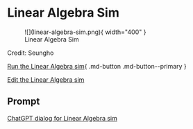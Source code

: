 # Linear Algebra Sim

<figure markdown>
   ![](linear-algebra-sim.png){ width="400" }
   <figcaption>Linear Algebra Sim</figcaption>
</figure>

Credit: Seungho

[Run the Linear Algebra sim](./linear-algebra-sim.html){ .md-button .md-button--primary }

[Edit the Linear Algebra sim](https://editor.p5js.org/durdru99/sketches/qqcPtvolz)

## Prompt
[ChatGPT dialog for Linear Algebra sim](https://chat.openai.com/share/347cffe8-6515-4bf7-8e04-1b6f7b648e38)

